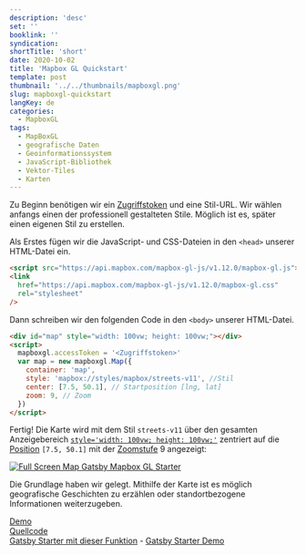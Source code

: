 ```yaml
---
description: 'desc'
set: ''
booklink: ''
syndication:
shortTitle: 'short'
date: 2020-10-02
title: 'Mapbox GL Quickstart'
template: post
thumbnail: '../../thumbnails/mapboxgl.png'
slug: mapboxgl-quickstart
langKey: de
categories:
  - MapboxGL
tags:
  - MapBoxGL
  - geografische Daten
  - Geoinformationssystem
  - JavaScript-Bibliothek
  - Vektor-Tiles
  - Karten
---
```


Zu Beginn benötigen wir ein [Zugriffstoken](https://docs.mapbox.com/help/how-mapbox-works/access-tokens/) und eine Stil-URL. Wir wählen anfangs einen der professionell gestalteten Stile. Möglich ist es, später einen eigenen Stil zu erstellen.

Als Erstes fügen wir die JavaScript- und CSS-Dateien in den `<head>` unserer HTML-Datei ein.

```html
<script src="https://api.mapbox.com/mapbox-gl-js/v1.12.0/mapbox-gl.js"></script>
<link
  href="https://api.mapbox.com/mapbox-gl-js/v1.12.0/mapbox-gl.css"
  rel="stylesheet"
/>
```

Dann schreiben wir den folgenden Code in den `<body>` unserer HTML-Datei.

```html
<div id="map" style="width: 100vw; height: 100vw;"></div>
<script>
  mapboxgl.accessToken = '<Zugriffstoken>'
  var map = new mapboxgl.Map({
    container: 'map',
    style: 'mapbox://styles/mapbox/streets-v11', //Stil
    center: [7.5, 50.1], // Startposition [lng, lat]
    zoom: 9, // Zoom
  })
</script>
```

Fertig! Die Karte wird mit dem Stil `streets-v11` über den gesamten Anzeigebereich [`style='width: 100vw; height: 100vw;'`](https://wiki.selfhtml.org/wiki/CSS/Wertetypen/Zahlen,_Ma%C3%9Fe_und_Ma%C3%9Feinheiten/Viewportabmessungen) zentriert auf die [Position](https://astrid-guenther.de/dies-und-das/39-geographische-koordinaten) `[7.5, 50.1]` mit der [Zoomstufe](https://wiki.openstreetmap.org/wiki/DE:Zoom_levels) 9 angezeigt:

[![Full Screen Map Gatsby Mapbox GL Starter](https://user-images.githubusercontent.com/9974686/97810139-0f17ce80-1c72-11eb-987f-aea7edadfd6f.png)](https://astridx.github.io/gatsbystarter/gatsby-starter-mapbox-examples/map-full)

Die Grundlage haben wir gelegt. Mithilfe der Karte ist es möglich geografische Geschichten zu erzählen oder standortbezogene Informationen weiterzugeben.

[Demo](https://astridx.github.io/mapboxexamples/quickstart.html)  
[Quellcode](https://github.com/astridx/mapboxexamples/blob/master/quickstart.html)  
[Gatsby Starter mit dieser Funktion](https://github.com/astridx/gatsby-starter-mapbox-examples) - [Gatsby Starter Demo](https://astridx.github.io/gatsbystarter/gatsby-starter-mapbox-examples/)
<img src="https://vg07.met.vgwort.de/na/d73900c118894449a890e95211f0730c" width="1" height="1" alt="">
